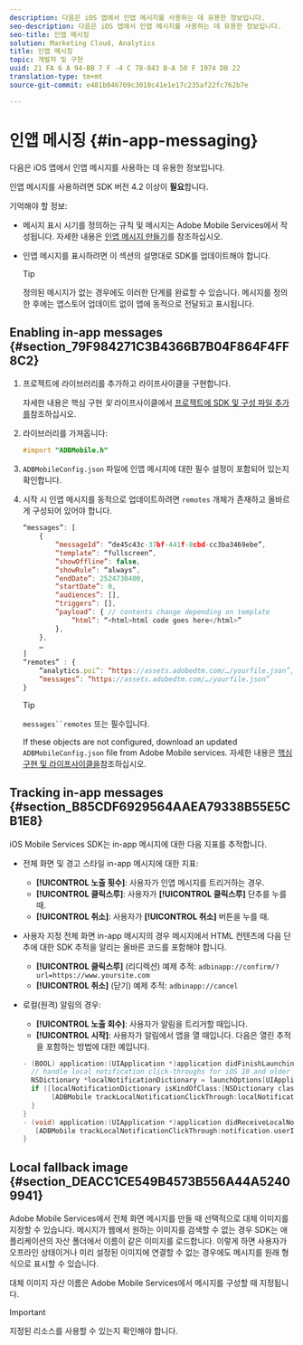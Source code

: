 ```yaml
---
description: 다음은 iOS 앱에서 인앱 메시지를 사용하는 데 유용한 정보입니다.
seo-description: 다음은 iOS 앱에서 인앱 메시지를 사용하는 데 유용한 정보입니다.
seo-title: 인앱 메시징
solution: Marketing Cloud, Analytics
title: 인앱 메시징
topic: 개발자 및 구현
uuid: 21 FA 6 A 94-BB 7 F -4 C 78-843 B-A 50 F 1974 DB 22
translation-type: tm+mt
source-git-commit: e481b046769c3010c41e1e17c235af22fc762b7e

---
```



# 인앱 메시징 {#in-app-messaging}

다음은 iOS 앱에서 인앱 메시지를 사용하는 데 유용한 정보입니다.

인앱 메시지를 사용하려면 SDK 버전 4.2 이상이 **필요**&#x200B;합니다.

기억해야 할 정보:

* 메시지 표시 시기를 정의하는 규칙 및 메시지는 Adobe Mobile Services에서 작성됩니다. 자세한 내용은 [인앱 메시지 만들기](/help/using/in-app-messaging/t-in-app-message/t-in-app-message.md)를 참조하십시오.
* 인앱 메시지를 표시하려면 이 섹션의 설명대로 SDK를 업데이트해야 합니다.

   >[!TIP]
   >
   >정의된 메시지가 없는 경우에도 이러한 단계를 완료할 수 있습니다. 메시지를 정의한 후에는 앱스토어 업데이트 없이 앱에 동적으로 전달되고 표시됩니다.

## Enabling in-app messages {#section_79F984271C3B4366B7B04F864F4FF8C2}

1. 프로젝트에 라이브러리를 추가하고 라이프사이클을 구현합니다.

   자세한 내용은 핵심 구현 *및* 라이프사이클에서 [프로젝트에 SDK 및 구성 파일 추가를](/help/ios/getting-started/requirements.md)참조하십시오.

1. 라이브러리를 가져옵니다:

   ```objective-c
   #import "ADBMobile.h"
   ```

1. `ADBMobileConfig.json` 파일에 인앱 메시지에 대한 필수 설정이 포함되어 있는지 확인합니다.
1. 시작 시 인앱 메시지를 동적으로 업데이트하려면 `remotes` 개체가 존재하고 올바르게 구성되어 있어야 합니다.

   ```js
   “messages”: [ 
       { 
           “messageId”: “de45c43c-37bf-441f-8cbd-cc3ba3469ebe”, 
           “template”: “fullscreen”, 
           “showOffline”: false, 
           “showRule”: “always”, 
           “endDate”: 2524730400, 
           “startDate”: 0, 
           “audiences”: [], 
           “triggers”: [], 
           “payload”: { // contents change depending on template 
               “html”: “<html>html code goes here</html>” 
           }, 
       }, 
       … 
   ] 
   “remotes” : { 
       “analytics.poi”: “https://assets.adobedtm.com/…/yourfile.json”, 
       “messages”: “https://assets.adobedtm.com/…/yourfile.json” 
   }
   ```

   >[!TIP]
   >
   >`messages``remotes` 또는 필수입니다.

   If these objects are not configured, download an updated `ADBMobileConfig.json` file from Adobe Mobile services. 자세한 내용은 [핵심 구현 및 라이프사이클을](/help/ios/getting-started/requirements.md)참조하십시오.

## Tracking in-app messages {#section_B85CDF6929564AAEA79338B55E5CB1E8}

iOS Mobile Services SDK는 in-app 메시지에 대한 다음 지표를 추적합니다.

* 전체 화면 및 경고 스타일 in-app 메시지에 대한 지표:

   * **[!UICONTROL 노출 횟수]**: 사용자가 인앱 메시지를 트리거하는 경우.
   * **[!UICONTROL 클릭스루]**: 사용자가 **[!UICONTROL 클릭스루]** 단추를 누를 때.
   * **[!UICONTROL 취소]**: 사용자가 **[!UICONTROL 취소]** 버튼을 누를 때.

* 사용자 지정 전체 화면 in-app 메시지의 경우 메시지에서 HTML 컨텐츠에 다음 단추에 대한 SDK 추적을 알리는 올바른 코드를 포함해야 합니다.

   * **[!UICONTROL 클릭스루]** (리디렉션) 예제 추적: `adbinapp://confirm/?url=https://www.yoursite.com`
   * **[!UICONTROL 취소]** (닫기) 예제 추적: `adbinapp://cancel`

* 로컬(원격) 알림의 경우:

   * **[!UICONTROL 노출 회수]**: 사용자가 알림을 트리거할 때입니다.
   * **[!UICONTROL 시작]**: 사용자가 알림에서 앱을 열 때입니다.
   다음은 열린 추적을 포함하는 방법에 대한 예입니다.

   ```objective-c
   - (BOOL) application:(UIApplication *)application didFinishLaunchingWithOptions:(NSDictionary *)launchOptions { 
     // handle local notification click-throughs for iOS 10 and older 
     NSDictionary *localNotificationDictionary = launchOptions[UIApplicationLaunchOptionsLocalNotificationKey]; 
     if ([localNotificationDictionary isKindOfClass:[NSDictionary class]]) { 
          [ADBMobile trackLocalNotificationClickThrough:localNotificationDictionary]; 
     } 
   } 
   - (void) application:(UIApplication *)application didReceiveLocalNotification:(UILocalNotification *)notification { 
      [ADBMobile trackLocalNotificationClickThrough:notification.userInfo]; 
   }
   ```

## Local fallback image {#section_DEACC1CE549B4573B556A44A52409941}

Adobe Mobile Services에서 전체 화면 메시지를 만들 때 선택적으로 대체 이미지를 지정할 수 있습니다. 메시지가 웹에서 원하는 이미지를 검색할 수 없는 경우 SDK는 애플리케이션의 자산 폴더에서 이름이 같은 이미지를 로드합니다. 이렇게 하면 사용자가 오프라인 상태이거나 미리 설정된 이미지에 연결할 수 없는 경우에도 메시지를 원래 형식으로 표시할 수 있습니다.

대체 이미지 자산 이름은 Adobe Mobile Services에서 메시지를 구성할 때 지정됩니다.

>[!IMPORTANT]
>
>지정된 리소스를 사용할 수 있는지 확인해야 합니다.

